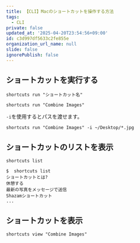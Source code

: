 ```yaml
---
title: 【CLI】Macのショートカットを操作する方法
tags:
  - CLI
private: false
updated_at: '2025-04-20T23:54:56+09:00'
id: c3d997df5633c2fe855e
organization_url_name: null
slide: false
ignorePublish: false
---
```

## ショートカットを実行する

```terminal
shortcuts run "ショートカット名"
```

```terminal
shortcuts run "Combine Images"
```

`-i`を使用するとパスを渡せます。

```terminal
shortcuts run "Combine Images" -i ~/Desktop/*.jpg
```

## ショートカットのリストを表示

```terminal
shortcuts list
```

```terminal
$  shortcuts list
ショートカットとは?
休憩する
最新の写真をメッセージで送信
Shazamショートカット
...
```

## ショートカットを表示

```terminal
shortcuts view "Combine Images"
```
